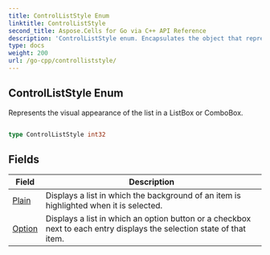 ```yaml
---
title: ControlListStyle Enum 
linktitle: ControlListStyle
second_title: Aspose.Cells for Go via C++ API Reference
description: 'ControlListStyle enum. Encapsulates the object that represents controlliststyle in Go.'
type: docs
weight: 200
url: /go-cpp/controlliststyle/
---
```


## ControlListStyle Enum

Represents the visual appearance of the list in a ListBox or ComboBox.

```go

type ControlListStyle int32


```

## Fields

| Field | Description |
| --- | --- |
|[Plain](./plain/) | Displays a list in which the background of an item is highlighted when it is selected. | 
|[Option](./option/) | Displays a list in which an option button or a checkbox next to each entry displays the selection state of that item. | 
